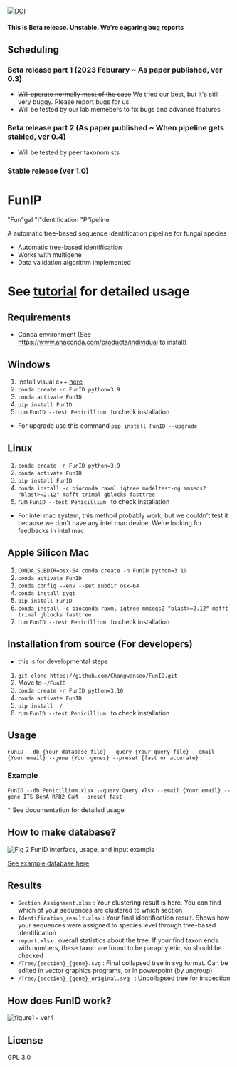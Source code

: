 [![DOI](https://zenodo.org/badge/588465720.svg)](https://zenodo.org/doi/10.5281/zenodo.10714946)

#### This is Beta release. Unstable. We're eagaring bug reports

## Scheduling
### Beta release part 1 (2023 Feburary ~ As paper published, ver 0.3)
- ~~Will operate normally most of the case~~ We tried our best, but it's still very buggy. Please report bugs for us
- Will be tested by our lab memebers to fix bugs and advance features

### Beta release part 2 (As paper published ~ When pipeline gets stabled, ver 0.4)
- Will be tested by peer taxonomists

### Stable release (ver 1.0)




# FunIP
"Fun"gal "I"dentification "P"ipeline

A automatic tree-based sequence identification pipeline for fungal species

- Automatic tree-based identification
- Works with multigene
- Data validation algorithm implemented


# See [tutorial](https://github.com/Changwanseo/FunID/blob/main/tutorial/tutorial.md) for detailed usage


## Requirements
- Conda environment (See https://www.anaconda.com/products/individual to install)

<!--
## Installation with conda (May not work with Linux or Mac)
1. ```conda create -n FunID python=3.10```
2. ```conda activate FunID```
3. ```conda install -c cwseo FunID```
4. run ```FunID --test Penicillium ``` to check installation
If this one fails, use next one
-->

## Windows
1. Install visual c++ [here](https://visualstudio.microsoft.com/ko/visual-cpp-build-tools/)
2. ```conda create -n FunID python=3.9```
3. ```conda activate FunID```
4. ```pip install FunID```
5. run ```FunID --test Penicillium ``` to check installation

* For upgrade use this command
``` pip install FunID --upgrade ```

## Linux
1. ```conda create -n FunID python=3.9```
2. ```conda activate FunID```
3. ```pip install FunID```
4. ```conda install -c bioconda raxml iqtree modeltest-ng mmseqs2 "blast>=2.12" mafft trimal gblocks fasttree```
5. run ```FunID --test Penicillium ``` to check installation


* For intel mac system, this method probably work, but we couldn't test it because we don't have any intel mac device. We're looking for feedbacks in intel mac

## Apple Silicon Mac
1. ```CONDA_SUBDIR=osx-64 conda create -n FunID python=3.10```
2. ```conda activate FunID```
3. ```conda config --env --set subdir osx-64```
4. ```conda install pyqt```
5. ```pip install FunID```
6. ```conda install -c bioconda raxml iqtree mmseqs2 "blast>=2.12" mafft trimal gblocks fasttree```
7. run ```FunID --test Penicillium ``` to check installation

## Installation from source (For developers)
* this is for developmental steps
1. ```git clone https://github.com/Changwanseo/FunID.git```
2. Move to ```~/FunID```
3. ```conda create -n FunID python=3.10```
4. ```conda activate FunID```
5. ```pip install ./```
6. run ```FunID --test Penicillium ``` to check installation


## Usage
```FunID --db {Your database file} --query {Your query file} --email {Your email} --gene {Your genes} --preset {fast or accurate}```

### Example
```FunID --db Penicillium.xlsx --query Query.xlsx --email {Your email} --gene ITS BenA RPB2 CaM --preset fast```


\* See documentation for detailed usage



<!--### GUI mode (\*Currently under development)
1. Go to ~/FunID-dev
2. ```streamlit run FunID_GUI.py```
* GUI run is on experimental
* If you want to edit GUI options, edit ```Option_manager.xlsx``` and variables in ```FunID_GUI.py```

### Server mode (\* Currently under development)-->



## How to make database?
  ![Fig 2 FunID interface, usage, and input example](https://github.com/Changwanseo/FunID/assets/64393882/78e5dd58-a656-4395-bda9-0ee671411e2c)




[See example database here](https://github.com/Changwanseo/FunID/blob/main/funid/test_dataset/penicillium/DB/DB_Penicillium.xlsx)


<!--## 
## What query formats can be used?
#### Query formats can be either 
fasta (```.fa```, ```.fna```, ```.fas```, ```.fasta```, ```.txt```) or
tabular (```.xlsx```, ```.csv```,  ```.parquet```, ```.ftr```) form

- fasta form : Do not use ambiguous accessions in your fasta name. For example, accessions "A1234" and "A123" can be confused in pipeline. Section and genus name of the sequences will be automatically assigned according to your database. So if you want to fix it, use tabular form
- tabular form : your table should include ```ID```, and ```{gene names}``` (highly recommended for multigene analysis)-->

<!--## Tips for method selection
* SEARCH_METHOD : blast is faster for smaller dataset, while mmseqs are faster in huge dataset, but consumes a lot of memory
* ALIGNMENT_METHOD : currently mafft is only available.
* TRIMMING_METHOD : use trimal or gblocks, in your favor. gblocks usally cuts more, but can be differ by advanced option. Use none if you have enough time and resource for calculation
* MODEL_METHOD : model method is currently not working good enough please wait
* TREE_METHOD : fasttree is fastest, but least accurate (However, still a lot accurate than NJ tree). It is treated that iqtree is faster but slightly less accurate than raxml, but iqtree requires at least 1000 bootstrap. So in case of speed, raxml could be a little bit faster when low bootstrap selected-->

## Results
* ```Section Assignment.xlsx``` : Your clustering result is here. You can find which of your sequences are clustered to which section 
* ```Identification_result.xlsx``` : Your final identification result. Shows how your sequences were assigned to species level through tree-based identification
* ```report.xlsx``` : overall statistics about the tree. If your find taxon ends with numbers, these taxon are found to be paraphyletic, so should be checked
* ```/Tree/{section}_{gene}.svg``` : Final collapsed tree in svg format. Can be edited in vector graphics programs, or in powerpoint (by ungroup)
* ```/Tree/{section}_{gene}_original.svg ``` : Uncollapsed tree for inspection

## How does FunID work?
![figure1 - ver4](https://github.com/Changwanseo/FunID/assets/64393882/6a366d32-6aaf-4d0c-8102-8c7dd5fda4c2)




## License
GPL 3.0
